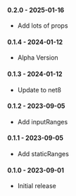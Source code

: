 #### 0.2.0 - 2025-01-16
* Add lots of props
#### 0.1.4 - 2024-01-12
* Alpha Version
#### 0.1.3 - 2024-01-12
* Update to net8
#### 0.1.2 - 2023-09-05
* Add inputRanges
#### 0.1.1 - 2023-09-05
* Add staticRanges
#### 0.1.0 - 2023-09-01
* Initial release
